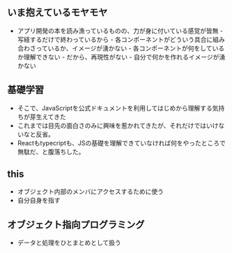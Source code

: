 ##  いま抱えているモヤモヤ
- アプリ開発の本を読み漁っているものの、力が身に付いている感覚が皆無
      - 写経するだけで終わっているから
      - 各コンポーネントがどういう具合に組み合わさっているか、イメージが湧かない
      - 各コンポーネントが何をしているか理解できない
      - だから、再現性がない
      - 自分で何かを作れるイメージが湧かない

## 基礎学習
- そこで、JavaScriptを公式ドキュメントを利用してはじめから理解する気持ちが芽生えてきた
- これまでは目先の面白さのみに興味を惹かれてきたが、それだけではいけないなと反省。
- Reactもtypecriptも、JSの基礎を理解できていなければ何をやったところで無駄だ、と腹落ちした。

## this
- オブジェクト内部のメンバにアクセスするために使う
- 自分自身を指す

## オブジェクト指向プログラミング
- データと処理をひとまとめとして扱う